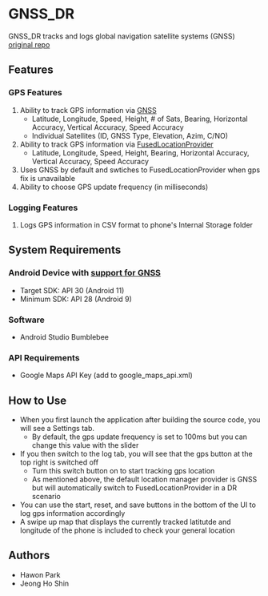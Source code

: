 # GNSS_DR

GNSS_DR tracks and logs global navigation satellite systems (GNSS) 
[original repo](https://github.com/hawonp/gnss_dr)

## Features
### GPS Features
1. Ability to track GPS information via [GNSS](https://developer.android.com/guide/topics/sensors/gnss)
    - Latitude, Longitude, Speed, Height, # of Sats, Bearing, Horizontal Accuracy, Vertical Accuracy, Speed Accuracy
    - Individual Satellites (ID, GNSS Type, Elevation, Azim, C/NO)
2. Ability to track GPS information via [FusedLocationProvider](https://developers.google.com/location-context/fused-location-provider)
    - Latitude, Longitude, Speed, Height, Bearing, Horizontal Accuracy, Vertical Accuracy, Speed Accuracy
3. Uses GNSS by default and swtiches to FusedLocationProvider when gps fix is unavailable
4. Ability to choose GPS update frequency (in milliseconds)

### Logging Features
1. Logs GPS information in CSV format to phone's Internal Storage folder

## System Requirements
### Android Device with [support for GNSS](https://docs.google.com/spreadsheets/d/1z6Yt9c4cyev1PB6VWEkbZtJGfoxAQ5UJnHyP24sFwlk/edit#gid=0)
- Target SDK: API 30 (Android 11)
- Minimum SDK: API 28 (Android 9)

### Software
- Android Studio Bumblebee

### API Requirements
- Google Maps API Key (add to google_maps_api.xml)

## How to Use
- When you first launch the application after building the source code, you will see a Settings tab.
    - By default, the gps update frequency is set to 100ms but you can change this value with the slider
- If you then switch to the log tab, you will see that the gps button at the top right is switched off
    - Turn this switch button on to start tracking gps location
    - As mentioned above, the default location manager provider is GNSS but will automatically switch to FusedLocationProvider in a DR scenario
- You can use the start, reset, and save buttons in the bottom of the UI to log gps information accordingly
- A swipe up map that displays the currently tracked latitutde and longitude of the phone is included to check your general location

## Authors
- Hawon Park
- Jeong Ho Shin
